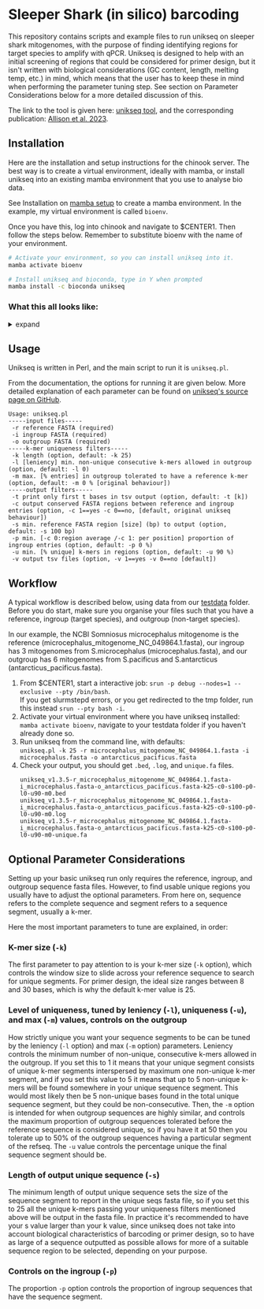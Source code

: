 Sleeper Shark (in silico) barcoding
===================================

This repository contains scripts and example files to run unikseq on sleeper shark mitogenomes, with the purpose of finding identifying regions for target species to amplify with qPCR. Unikseq is designed to help with an initial screening of regions that could be considered for primer design, but it isn't written with biological considerations (GC content, length, melting temp, etc.) in mind, which means that the user has to keep these in mind when performing the parameter tuning step. See section on Parameter Considerations below for a more detailed discussion of this.

The link to the tool is given here: [unikseq tool](https://github.com/bcgsc/unikseq), and the corresponding publication: [Allison et al. 2023](https://onlinelibrary.wiley.com/doi/full/10.1002/edn3.438).

Installation
------------

Here are the installation and setup instructions for the chinook server. The best way is to create a virtual environment, ideally with mamba, or install unikseq into an existing mamba environment that you use to analyse bio data.

See Installation on [mamba setup](https://uaf-rcs.gitbook.io/uaf-rcs-hpc-docs/third-party-software/miniconda#best-practices-on-chinook) to create a mamba environment. In the example, my virtual environment is called `bioenv`.

Once you have this, log into chinook and navigate to $CENTER1. Then follow the steps below. Remember to substitute bioenv with the name of your environment.

```sh
# Activate your environment, so you can install unikseq into it.
mamba activate bioenv

# Install unikseq and bioconda, type in Y when prompted
mamba install -c bioconda unikseq
```

### What this all looks like:
<details>
  <summary>expand</summary>
  
```
(base) [yhsieh@chinook04 yhsieh]$ mamba activate bioenv
(bioenv) [yhsieh@chinook04 sleepershark_primers]$ mamba install -c bioconda unikseq

Looking for: ['unikseq']

bioconda/linux-64 (check zst)                       Checked  0.3s
bioconda/noarch (check zst)                         Checked  0.1s
bioconda/linux-64                                    4.7MB @  11.8MB/s  0.7s
bioconda/noarch                                      4.4MB @   6.0MB/s  1.0s
conda-forge/noarch                                  17.6MB @  12.9MB/s  2.4s
conda-forge/linux-64                                40.4MB @  15.2MB/s  5.3s

Pinned packages:
  - python 3.12.*


Transaction

  Prefix: /home/yhsieh/miniforge3/envs/bioenv

  Updating specs:

   - unikseq
   - ca-certificates
   - certifi
   - openssl


  Package    Version  Build             Channel           Size
────────────────────────────────────────────────────────────────
  Install:
────────────────────────────────────────────────────────────────

  + perl      5.32.1  7_hd590300_perl5  conda-forge       13MB
  + links      1.8.7  pl5321h7d875b9_3  bioconda          74kB
  + unikseq    2.0.0  hdfd78af_0        bioconda          26kB

  Upgrade:
────────────────────────────────────────────────────────────────

  - openssl    3.3.2  hb9d3cd8_0        conda-forge     Cached
  + openssl    3.4.0  hb9d3cd8_0        conda-forge        3MB

  Summary:

  Install: 3 packages
  Upgrade: 1 packages

  Total download: 16MB

────────────────────────────────────────────────────────────────


Confirm changes: [Y/n] Y
unikseq                                             26.4kB @  64.0kB/s  0.4s
links                                               73.9kB @ 147.2kB/s  0.5s
openssl                                              2.9MB @   3.1MB/s  1.0s
perl                                                13.3MB @   7.7MB/s  1.9s

Downloading and Extracting Packages:

Preparing transaction: done
Verifying transaction: done
Executing transaction: done
```

</details>


Usage
--------
Unikseq is written in Perl, and the main script to run it is `unikseq.pl`. 

From the documentation, the options for running it are given below. More detailed explanation of each parameter can be found on [unikseq's source page on GitHub](https://github.com/bcgsc/unikseq).
```
Usage: unikseq.pl
-----input files-----
 -r reference FASTA (required)
 -i ingroup FASTA (required)
 -o outgroup FASTA (required)
-----k-mer uniqueness filters-----
 -k length (option, default: -k 25)
 -l [leniency] min. non-unique consecutive k-mers allowed in outgroup (option, default: -l 0)
 -m max. [% entries] in outgroup tolerated to have a reference k-mer (option, default: -m 0 % [original behaviour])
-----output filters-----
 -t print only first t bases in tsv output (option, default: -t [k])
 -c output conserved FASTA regions between reference and ingroup entries (option, -c 1==yes -c 0==no, [default, original unikseq behaviour])
 -s min. reference FASTA region [size] (bp) to output (option, default: -s 100 bp)
 -p min. [-c 0:region average /-c 1: per position] proportion of ingroup entries (option, default: -p 0 %)
 -u min. [% unique] k-mers in regions (option, default: -u 90 %)
 -v output tsv files (option, -v 1==yes -v 0==no [default])
```

Workflow
--------
A typical workflow is described below, using data from our [testdata](testdata) folder. 
Before you do start, make sure you organise your files such that you have a reference, ingroup (target species), and outgroup (non-target species).

In our example, the NCBI Somniosus microcephalus mitogenome is the reference (microcephalus_mitogenome_NC_049864.1.fasta), our ingroup has 3 mitogenomes from S.microcephalus (microcephalus.fasta), and our outgroup has 6 mitogenomes from S.pacificus and S.antarcticus (antarcticus_pacificus.fasta).

1. From $CENTER1, start a interactive job: `srun -p debug --nodes=1 --exclusive --pty /bin/bash`.\
   If you get slurmstepd errors, or you get redirected to the tmp folder, run this instead `srun --pty bash -i`.
3. Activate your virtual environment where you have unikseq installed: `mamba activate bioenv`, navigate to your testdata folder if you haven't already done so.
4. Run unikseq from the command line, with defaults:\
   `unikseq.pl -k 25 -r microcephalus_mitogenome_NC_049864.1.fasta -i microcephalus.fasta -o antarcticus_pacificus.fasta`
5. Check your output, you should get `.bed`, `.log`, and `unique.fa` files.
   ```
   unikseq_v1.3.5-r_microcephalus_mitogenome_NC_049864.1.fasta-i_microcephalus.fasta-o_antarcticus_pacificus.fasta-k25-c0-s100-p0-l0-u90-m0.bed
   unikseq_v1.3.5-r_microcephalus_mitogenome_NC_049864.1.fasta-i_microcephalus.fasta-o_antarcticus_pacificus.fasta-k25-c0-s100-p0-l0-u90-m0.log
   unikseq_v1.3.5-r_microcephalus_mitogenome_NC_049864.1.fasta-i_microcephalus.fasta-o_antarcticus_pacificus.fasta-k25-c0-s100-p0-l0-u90-m0-unique.fa
   ```
   
Optional Parameter Considerations
------------------------
Setting up your basic unikseq run only requires the reference, ingroup, and outgroup sequence fasta files. However, to find usable unique regions you usually have to adjust the optional parameters. From here on, sequence refers to the complete sequence and segment refers to a sequence segment, usually a k-mer.

Here the most important parameters to tune are explained, in order: 

### K-mer size (`-k`)
The first parameter to pay attention to is your k-mer size (`-k` option), which controls the window size to slide across your reference sequence to search for unique segments. For primer design, the ideal size ranges between 8 and 30 bases, which is why the default k-mer value is 25. 

### Level of uniqueness, tuned by leniency (`-l`), uniqueness (`-u`), and max  (`-m`) values, controls on the outgroup
How strictly unique you want your sequence segments to be can be tuned by the leniency (`-l` option) and max  (`-m` option) parameters. Leniency controls the minimum number of non-unique, consecutive k-mers allowed in the outgroup. If you set this to 1 it means that your unique segment consists of unique k-mer segments interspersed by maximum one non-unique k-mer segment, and if you set this value to 5 it means that up to 5 non-unique k-mers will be found somewhere in your unique sequence segment. This would most likely then be 5 non-unique bases found in the total unique sequence segment, but they could be non-consecutive. Then, the `-m` option is intended for when outgroup sequences are highly similar, and controls the maximum proportion of outgroup sequences tolerated before the reference sequence is considered unique, so if you have it at 50 then you tolerate up to 50% of the outgroup sequences having a particular segment of the refseq. The `-u` value controls the percentage unique the final sequence segment should be.

### Length of output unique sequence (`-s`)
The minimum length of output unique sequence sets the size of the sequence segment to report in the unique seqs fasta file, so if you set this to 25 all the unique k-mers passing your uniqueness filters mentioned above will be output in the fasta file. In practice it's recommended to have your s value larger than your k value, since unikseq does not take into account biological characteristics of barcoding or primer design, so to have as large of a sequence outputted as possible allows for more of a suitable sequence region to be selected, depending on your purpose.

### Controls on the ingroup (`-p`)
The proportion `-p` option controls the proportion of ingroup sequences that have the sequence segment. 
